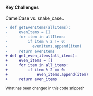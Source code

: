 #### Key Challenges

CamelCase vs. snake_case..

```diff
- def getEvenItems(allItems):
-     evenItems = []
-     for item in allItems:
-         if item % 2 != 0:
-           evenItems.append(item)
-     return evenItems
+ def get_even_items(all_items):
+     even_items = []
+     for item in all_items:
+         if item % 2 == 0:
+             even_items.append(item)
+     return even_items
```
<small>
What has been changed in this code snippet?
</small>


<aside class="notes">
</aside>
